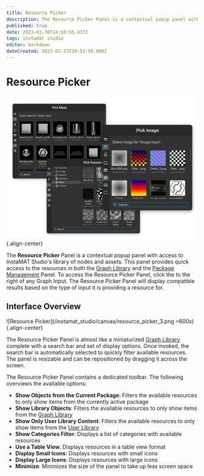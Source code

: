 ```yaml
---
title: Resource Picker
description: The Resource Picker Panel is a contextual popup panel with access to InstaMAT Studio's library of nodes and assets.
published: true
date: 2023-01-30T14:50:55.437Z
tags: instamat studio
editor: markdown
dateCreated: 2023-01-23T20:52:50.800Z
---
```


# Resource Picker

![Resource Picker variants](/instamat_studio/canvas/resource_picker_variants.png){.align-center}


The **Resource Picker** Panel is a contextual popup panel with access to InstaMAT Studio's library of nodes and assets. This panel provides quick access to the resources in both the <a href="">Graph Library</a> and the <a href="">Package Management</a> Panel. To access the Resource Picker Panel, click the <i class="fa-regular fa-pencil"></i> to the right of any Graph Input. The Resource Picker Panel will display compatible results based on the type of input it is providing a resource for.

## Interface Overview

![Resource Picker](/instamat_studio/canvas/resource_picker_3.png =600x){.align-center}

The Resource Picker Panel is almost like a miniaturized <a href="../Graph_Library.html">Graph Library</a> complete with a search bar and set of display options. Once invoked, the search bar is automatically selected to quickly filter available resources. The panel is resizable and can be repositioned by dragging it across the screen.

The Resource Picker Panel contains a dedicated toolbar. The following overviews the available options:

- <i class="fa-regular fa-box-open"></i> **Show Objects from the Current Package**: Filters the available resources to only show items from the currently active package
- <i class="fa-regular fa-box"></i> **Show Library Objects**: Filters the available resources to only show items from the <a href="">Graph Library</a>
- <i class="fa-regular fa-user"></i> **Show Only User Library Content**: Filters the available resources to only show items from the <a href="">User Library</a>
- <i class="fa-regular fa-folder"></i> **Show Categories Filter**: Displays a list of categories with available resources
- <i class="fa-regular fa-table"></i> **Use a Table View**: Displays resources in a table view format
- <i class="fa-regular fa-table-cells"></i> **Display Small Icons**: Displays resources with small icons
- <i class="fa-regular fa-table-cells-large"></i> **Display Large Icons**: Displays resources with large icons
- <i class="fa-regular fa-minimize"></i> **Minimize**: Minimizes the size of the panel to take up less screen space